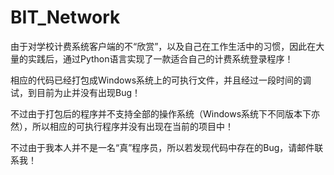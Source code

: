 # BIT_Network

由于对学校计费系统客户端的不“欣赏”，以及自己在工作生活中的习惯，因此在大量的实践后，通过Python语言实现了一款适合自己的计费系统登录程序！

相应的代码已经打包成Windows系统上的可执行文件，并且经过一段时间的调试，到目前为止并没有出现Bug！

不过由于打包后的程序并不支持全部的操作系统（Windows系统下不同版本下亦然），所以相应的可执行程序并没有出现在当前的项目中！

不过由于我本人并不是一名“真”程序员，所以若发现代码中存在的Bug，请邮件联系我！
